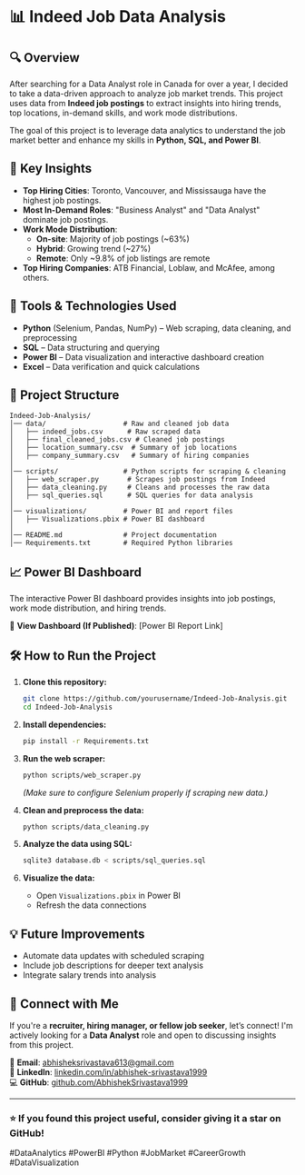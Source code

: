 # 📊 Indeed Job Data Analysis

## 🔍 Overview

After searching for a Data Analyst role in Canada for over a year, I decided to take a data-driven approach to analyze job market trends. This project uses data from **Indeed job postings** to extract insights into hiring trends, top locations, in-demand skills, and work mode distributions.

The goal of this project is to leverage data analytics to understand the job market better and enhance my skills in **Python, SQL, and Power BI**.

## 🚀 Key Insights

- **Top Hiring Cities**: Toronto, Vancouver, and Mississauga have the highest job postings.
- **Most In-Demand Roles**: "Business Analyst" and "Data Analyst" dominate job postings.
- **Work Mode Distribution**:
  - **On-site**: Majority of job postings (~63%)
  - **Hybrid**: Growing trend (~27%)
  - **Remote**: Only ~9.8% of job listings are remote
- **Top Hiring Companies**: ATB Financial, Loblaw, and McAfee, among others.

## 🔧 Tools & Technologies Used

- **Python** (Selenium, Pandas, NumPy) – Web scraping, data cleaning, and preprocessing
- **SQL** – Data structuring and querying
- **Power BI** – Data visualization and interactive dashboard creation
- **Excel** – Data verification and quick calculations

## 📂 Project Structure

```
Indeed-Job-Analysis/
│── data/                   # Raw and cleaned job data
│   ├── indeed_jobs.csv      # Raw scraped data
│   ├── final_cleaned_jobs.csv # Cleaned job postings
│   ├── location_summary.csv  # Summary of job locations
│   ├── company_summary.csv   # Summary of hiring companies
│
│── scripts/                # Python scripts for scraping & cleaning
│   ├── web_scraper.py       # Scrapes job postings from Indeed
│   ├── data_cleaning.py     # Cleans and processes the raw data
│   ├── sql_queries.sql      # SQL queries for data analysis
│
│── visualizations/         # Power BI and report files
│   ├── Visualizations.pbix # Power BI dashboard
│
│── README.md               # Project documentation
│── Requirements.txt        # Required Python libraries
```

## 📈 Power BI Dashboard

The interactive Power BI dashboard provides insights into job postings, work mode distribution, and hiring trends.

🔗 **View Dashboard (If Published)**: [Power BI Report Link]

## 🛠 How to Run the Project

1. **Clone this repository:**
   ```sh
   git clone https://github.com/yourusername/Indeed-Job-Analysis.git
   cd Indeed-Job-Analysis
   ```

2. **Install dependencies:**
   ```sh
   pip install -r Requirements.txt
   ```

3. **Run the web scraper:**
   ```sh
   python scripts/web_scraper.py
   ```
   *(Make sure to configure Selenium properly if scraping new data.)*

4. **Clean and preprocess the data:**
   ```sh
   python scripts/data_cleaning.py
   ```

5. **Analyze the data using SQL:**
   ```sh
   sqlite3 database.db < scripts/sql_queries.sql
   ```

6. **Visualize the data:**
   - Open `Visualizations.pbix` in Power BI
   - Refresh the data connections

## 💡 Future Improvements

- Automate data updates with scheduled scraping
- Include job descriptions for deeper text analysis
- Integrate salary trends into analysis

## 🤝 Connect with Me

If you're a **recruiter, hiring manager, or fellow job seeker**, let’s connect! I'm actively looking for a **Data Analyst** role and open to discussing insights from this project.

📧 **Email**: abhisheksrivastava613@gmail.com  
🔗 **LinkedIn**: [linkedin.com/in/abhishek-srivastava1999](https://www.linkedin.com/in/abhishek-srivastava1999/)  
💻 **GitHub**: [github.com/AbhishekSrivastava1999](https://github.com/AbhishekSrivastava1999/)

---

### ⭐ If you found this project useful, consider giving it a **star** on GitHub!

#DataAnalytics #PowerBI #Python #JobMarket #CareerGrowth #DataVisualization
